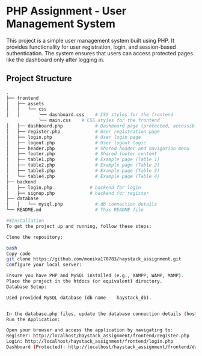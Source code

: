 # PHP Assignment - User Management System

This project is a simple user management system built using PHP. It provides functionality for user registration, login, and session-based authentication. The system ensures that users can access protected pages like the dashboard only after logging in.

## Project Structure

```bash
.
├── frontend
│   ├── assets
│   │   └── css
│   │       └── dashboard.css    # CSS styles for the frontend
            └── main.css    # CSS styles for the frontend
│   ├── dashboard.php            # Dashboard page (protected, accessible only after login)
│   ├── register.php             # User registration page
│   ├── login.php                # User login page
│   ├── logout.php               # User logout logic
│   ├── header.php               # Shared header and navigation menu
│   ├── footer.php               # Shared footer content
│   ├── table1.php               # Example page (Table 1)
│   ├── table2.php               # Example page (Table 2)
│   ├── table3.php               # Example page (Table 3)
│   └── table4.php               # Example page (Table 4)
├── backend
│   ├── login.php              # backend for login
│   ├── signup.php             # backend for register
├── database 
│   │   └── mysql.php            # db connection details
└── README.md                    # This README file

##Installation
To get the project up and running, follow these steps:

Clone the repository:

bash
Copy code
git clone https://github.com/monika170783/haystack_assignment.git
Configure your local server:

Ensure you have PHP and MySQL installed (e.g., XAMPP, WAMP, MAMP).
Place the project in the htdocs (or equivalent) directory.
Database Setup:

Used provided MySQL database (db name -  haystack_db).


In the database.php files, update the database connection details (host, username, password, database name).
Run the Application:

Open your browser and access the application by navigating to:
Register: http://localhost/haystack_assignment/frontend/register.php
Login: http://localhost/haystack_assignment/frontend/login.php
Dashboard (Protected): http://localhost/haystack_assignment/frontend/dashboard.php